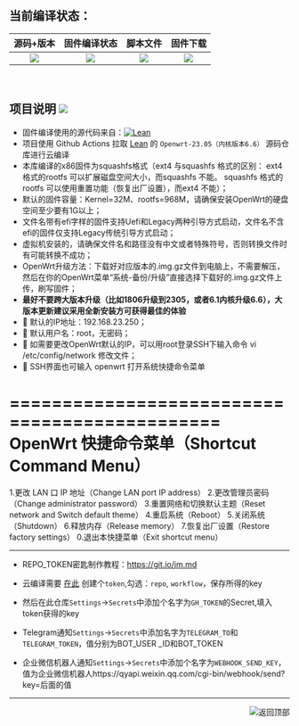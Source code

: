## 当前编译状态：
| 源码+版本 | 固件编译状态 | 脚本文件 | 固件下载 |
| :-------------: | :-------------: | :-------------: | :-------------: |
| [![](https://img.shields.io/badge/Lede-6.6-32C955.svg?logo=openwrt)](https://github.com/ranqingwen/OpenWrt_x64_2305/blob/main/.github/workflows/OpenWrt_x64.yml) | [![](https://github.com/ranqingwen/OpenWrt_x64_2305/actions/workflows/OpenWrt_x64.yml/badge.svg)](https://github.com/ranqingwen/OpenWrt_x64_2305/actions/workflows/OpenWrt_x64.yml) | [![](https://img.shields.io/badge/脚本-配置-orange.svg?logo=apache-spark)](https://github.com/ranqingwen/OpenWrt_x64_2305/tree/main/diy_script/lede_diy/x86) | [![](https://img.shields.io/badge/下载-链接-blueviolet.svg?logo=hack-the-box)](https://github.com/ranqingwen/OpenWrt_x64_2305/releases) |

</br>

## 项目说明 [![](https://github.com/gxnas/OpenWrt_Build_x64/blob/main/personal/describes.svg)](#项目说明-)
- 固件编译使用的源代码来自：[![Lean](https://img.shields.io/badge/Lede-Lean-red.svg?style=flat&logo=appveyor)](https://github.com/coolsnowwolf/lede) 
- 项目使用 Github Actions 拉取 [Lean](https://github.com/coolsnowwolf/lede) 的 `Openwrt-23.05（内核版本6.6）` 源码仓库进行云编译
-  本库编译的x86固件为squashfs格式（ext4 与squashfs 格式的区别： ext4 格式的rootfs 可以扩展磁盘空间大小，而squashfs 不能。 squashfs 格式的rootfs 可以使用重置功能（恢复出厂设置），而ext4 不能）；
-  默认的固件容量：Kernel=32M、rootfs=968M，请确保安装OpenWrt的硬盘空间至少要有1G以上；
-  文件名带有efi字样的固件支持Uefi和Legacy两种引导方式启动，文件名不含efi的固件仅支持Legacy传统引导方式启动；
-  虚拟机安装的，请确保文件名和路径没有中文或者特殊符号，否则转换文件时有可能转换不成功；
-  OpenWrt升级方法：下载好对应版本的.img.gz文件到电脑上，不需要解压，然后在你的OpenWrt菜单“系统-备份/升级”直接选择下载好的.img.gz文件上传，刷写固件；
-  ******最好不要跨大版本升级（比如1806升级到2305，或者6.1内核升级6.6），大版本更新建议采用全新安装方可获得最佳的体验******
- 🛑 默认的IP地址：192.168.23.250；
- 🛑 默认用户名：root，无密码；
- 🛑 如需要更改OpenWrt默认的IP，可以用root登录SSH下输入命令 vi /etc/config/network 修改文件；
- 🛑 SSH界面也可输入 openwrt 打开系统快捷命令菜单

==============================================
 OpenWrt 快捷命令菜单（Shortcut Command Menu）
==============================================
1.更改 LAN 口 IP 地址（Change LAN port IP address）
2.更改管理员密码（Change administrator password）
3.重置网络和切换默认主题（Reset network and Switch default theme）
4.重启系统（Reboot）
5.关闭系统（Shutdown）
6.释放内存（Release memory）
7.恢复出厂设置（Restore factory settings）
0.退出本快捷菜单（Exit shortcut menu）

----
- REPO_TOKEN密匙制作教程：https://git.io/jm.md
- 云编译需要 [在此](https://github.com/settings/tokens) 创建个```token```,勾选：```repo```, ```workflow```，保存所得的key
- 然后在此仓库```Settings```->```Secrets```中添加个名字为```GH_TOKEN```的Secret,填入token获得的key

- Telegram通知```Settings```->```Secrets```中添加名字为```TELEGRAM_TO```和```TELEGRAM_TOKEN```，值分别为BOT_USER _ID和BOT_TOKEN
- 企业微信机器人通知```Settings```->```Secrets```中添加个名字为```WEBHOOK_SEND_KEY```，值为企业微信机器人https://qyapi.weixin.qq.com/cgi-bin/webhook/send?key=后面的值
----
<a href="#readme">
<img src="https://github.com/ranqingwen/Lede25-autobuild/blob/main/personal/return.svg" title="返回顶部" align="right"/>
</a>
